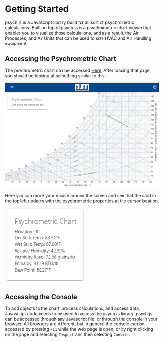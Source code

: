# Getting Started

psych.js is a Javascript library build for all sort of psychrometric calculations. Built on top of psych.js is a psychrometric chart viewer that enables you to visualize those calculations, and as a result, the Air Processes, and Air Units that can be used to size HVAC and Air Handling equipment.

## Accessing the Psychrometric Chart

The psychrometric chart can be accessed [Here](https://david-jackson.github.io/psych.js/viewer/interactive/). After loading that page, you should be looking at something similar to this:

![Psychrometric Chart Viewer](images/1_chart_start_screen.png)

Here you can move your mouse around the screen and see that the card in the top left updates with the psychrometric properties at the cursor location. 

![Psychrometric Properties](images/2_psychrometric_properties.png)

## Accessing the Console

To add objects to the chart, process calculations, and access data, Javascript code needs to be used to access the psych.js library. psych.js can be accessed through any Javascript file, or through the console in your browser. All browsers are different, but in general the console can be accessed by pressing `F11` while the web page is open, or by right clicking on the page and selecting `Inspect` and then selecting `Console`.

